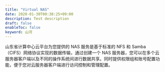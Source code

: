 ```yaml
---
title: "Virtual NAS"
date: 2020-01-30T00:38:25+09:00
description: Test description
draft: false
enableToc: false
keyword: 山河
---
```


山东省计算中心云平台为您提供的 NAS 服务是基于标准的 NFS 和 Samba（CIFS）网络协议实现的数据传输，通过创建一个 NAS 服务器，您可以在多个云服务器客户端以及不同的操作系统间进行数据共享。同时提供权限组和账号配置功能，便于您对云服务器客户端进行访问控制和管理配置。
